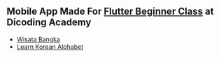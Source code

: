 ## Mobile App Made For [Flutter Beginner Class](https://www.dicoding.com/academies/159) at Dicoding Academy
- [Wisata Bangka](/dicoding_wisata_bangka)
- [Learn Korean Alphabet](/korean_alphabet)
